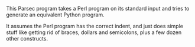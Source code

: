 This Parsec program takes a Perl program on its standard input and tries to generate an equivalent Python program.

It assumes the Perl program has the correct indent, and just does simple stuff like getting rid of braces, dollars and semicolons, plus a few dozen other constructs.
